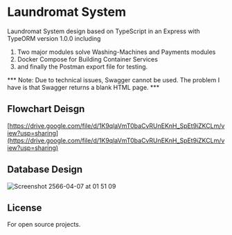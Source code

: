 # Laundromat System

Laundromat System design based on TypeScript in an Express with TypeORM version 1.0.0 including
1. Two major modules solve Washing-Machines and Payments modules
2. Docker Compose for Building Container Services
3. and finally the Postman export file for testing.

*** Note: Due to technical issues, Swagger cannot be used. The problem I have is that Swagger returns a blank HTML page. ***

## Flowchart Deisgn

[https://drive.google.com/file/d/1K9qlaVmT0baCvRUnEKnH_SpEt9iZKCLm/view?usp=sharing](https://drive.google.com/file/d/1K9qlaVmT0baCvRUnEKnH_SpEt9iZKCLm/view?usp=sharing)

## Database Design

![Screenshot 2566-04-07 at 01 51 09](https://user-images.githubusercontent.com/8687761/230469235-28c7a368-2011-45ce-a83b-9e11ac2450a3.png)

## License
For open source projects.
